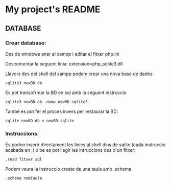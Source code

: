 # My project's README

## DATABASE

### Crear database:

Des de windows anar al xampp i editar el fitxer php.ini

Descomentar la seguent linia: extension=php_sqlite3.dll

Llavors des del shell del xampp podem crear una nova base de dades

    sqlite3 newBD.db

Es pot transofrmar la BD en sql amb la seguent instruccio

    sqlite3 newBD.db .dump newBD.sqlite3

També es pot fer el proces invers per restaurar la BD:

    sqlite newBD.db < newBD.sqlite


### Instruccions:

Es poden inserir directament les linies al shell dins de sqlite (cada instruccio acabada en ;)
o be es pot llegir les intruccions des d'un fitxer:

    .read fitxer.sql


Podem veura la instruccio create de una taula amb .schema

    .schema nomTaula
